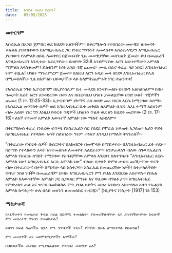 ```yaml
---
title:  እንዴት እዚህ ደረስን?
date:   05/05/2025
---
```


### መተርጎም

እስራኤል በአንድ ጀምበር ወደ ክህደት አልገባችም። በቀርሜሎስ የተሰበረው መሠዊያ ለዘመናት ቁልቁል ያዘቀዘቀውን ከእግዚአብሔር ጋር የነበረ ግንኙነት አመላከተ። እስራኤላዊያን እግዚአብሔር ያዘዘውን የአምልኮ ዘይቤ ለመቀየር በጀመሩበት ጊዜ መሠዊያቸው መሰንጠቅ ጀመረ። ይህ በመጨረሻ እግዚአብሔርን እንዲተው አደረጋቸው። በዘፀዓት 32፡8 እንደምናየው አሮን እውነተኛውን አምላክ ማምለክ አላስቆመም፤ ይልቁንም ከጎኑ አንድ ጥጃ ጨመረ። ሙሴ በሲና ተራራ ላይ ነበር፤ እግዚአብሔር ዝም ብሏል፤ ህዝቡ ማጉረምረም ጀመሩ። ስለዚህ አሮን አዲስ መላ ዘየደ። እግዚአብሔር የሌለ በሚመስላችሁ ጊዜ በአምልኮ ህይወታችሁ ላይ ስለምትጨምሩት ነገር ተጠንቀቁ!

የእስራኤል ንጉስ ኢዮርብዓም በኢየሩሳሌም ቤተ መቅደስ እንዳያመልኩ ህዝቡን አልከለከለም። ከበዙ ዓመታት በፊት አሮን እንዳደረገው በዳን እና በቤርሳቤህ ህዝቡ ያመልኳቸው ዘንድ ሁለት ጥጃዎችን ጨመረ (1 ነገ. 12፡25-33)። ኢዮርብዓም ደካማና ራስ ወዳድ መሪ ነበር። እርሱ ከሚገዛው ከሰሜኑ የእስራኤል መንግስት ሰዎች ወደ እግዚአብሔር ቤተ መቅደስ ለአምልኮ ቢሄዱ ለእኔ ታማኝ አይሆኑም ብሎ አሰበ። ነገር ግን እነዚህ የወርቅ ጥጃዎች ህዝቡን ጥልቅ ወደ ሆነ ክህደት መሯቸው (2 ነገ. 17፡16)። ለእኛ የተመቸ አምልኮ እውነተኛ አምልኮ ነው ማለት አይደለም።

በቀርሜሎስ ተራራ የነበረው ፍጥጫ የእስራኤልን ስር የሰደደ የሞራል ዝቅጠት አጋለጠ። ኤለን ዋይት ከእግዚአብሔር የተላከው እሳት ስለነበረው ግሩም ተፅእኖ እንዲህ በማለት ትናገራለች፡-

“በተራራው የነበሩት ሰዎች በፍርሃትና በአክብሮት በመሞላት በማይታየው በእግዚአብሔር ፊት ተደፉ። ከሰማይ የተላከውን እሳት እየተመለከቱ ለመቆየት አልደፈሩም። እንቃጠላለን ብለው ሰጉ። የኤልያስ አምላክ የእነርሱ ስግደት የሚገባው የአባቶቻቸው አምላክ እንደሆነ ስለተገነዘቡ “እግዚአብሔር እርሱ አምላክ ነው፤ እግዚአብሔር እርሱ አምላክ ነው” ብለው በታላቅ ድምፅ ጮሁ። ጩኸታቸው ጥርት ብሎ በተራራውና በታች በሜዳው ላይ አስተጋባ። እስራኤል በመጨረሻው ነቃች፤ ከተታለለችበት ወጥታ ንስሀ ገባች። በመጨረሻም ህዝቡ እግዚአብሔርን ምን ያህል እንደበደሉ አስተዋሉ። የበአል አምልኮ ከእውነተኛው አምልኮ ጋር ሲነጻጸር ምንነቱ እና ባህሪው በግልፅ ታየ። እግዚአብሔር የምድሪቱን ጠል እና ዝናብ በመከልከሉ ምን ያህል ጻድቅና መሀሪ እንደሆነ አስተዋሉ። አሁን የኤልያስ አምላክ ከጣኦታት ሁሉ በላይ መሆኑን ለመመስከር ተዘጋጁ።” (ነቢያትና ነገስታት [1917] ገፅ 153)

### ማስታወሻ

`የጻፋችሁትን የመጽሐፍ ቅዱስ ክፍል በድጋሚ ተመልከቱ። ያሰመራችሁባቸው እና ያከበባችሁባቸው ክፍሎች ምን መሰረታዊ ሃሳብን ያመለክታሉ?`

`ይህንን ክፍል ካጠናችሁ በኋላ ምን ጥያቄዎች ተነሱ? የትኛው ክፍል ለማስተዋል ይከብዳል?`

`ምን መርሆዎች እና መደምደሚያዎችን አገኛችሁ?`

`በህይወታችሁ መታደስ የሚያስፈልገው የተሰበረ መሠዊያ አለ?`